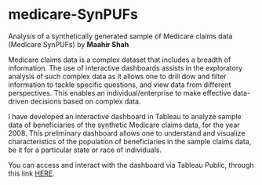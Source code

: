 # medicare-SynPUFs

Analysis of a synthetically generated sample of Medicare claims data (Medicare SynPUFs) by **Maahir Shah**

Medicare claims data is a complex dataset that includes a breadth of information. The use of interactive dashboards assists in the exploratory analysis of such complex data as it allows one to drill dow and filter information to tackle specific questions, and view data from different perspectives. This enables an individual/enterprise to make effective data-driven decisions based on complex data.

I have developed an interactive dashboard in Tableau to analyze sample data of beneficiaries of the synthetic Medicare claims data, for the year 2008. This preliminary dashboard allows one to understand and visualize characteristics of the population of beneficiaries in the sample claims data, be it for a particular state or race of individuals.

You can access and interact with the dashboard via Tableau Public, through this link [HERE](https://public.tableau.com/views/MedicareDeSynPUFs/2008BeneficiaryDashboard?:language=en-GB&:display_count=n&:origin=viz_share_link).
